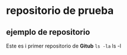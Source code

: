 # repositorio de prueba
## ejemplo de repositorio 
Este es i primer repositorio de **Gitub**
 `ls -la`
 	ls -l
 	

